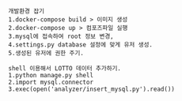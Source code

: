     개발환경 잡기
    1.docker-compose build > 이미지 생성
    2.docker-compose up > 컴포즈파일 실행
    3.mysql에 접속하여 root 정보 변경,
    4.settings.py database 설정에 맞게 유저 생성.
    5.생성된 유저에 권한 주기.
    
    shell 이용해서 LOTTO 데이터 추가하기.
    1.python manage.py shell
    2.import mysql.connector
    3.exec(open('analyzer/insert_mysql.py').read())